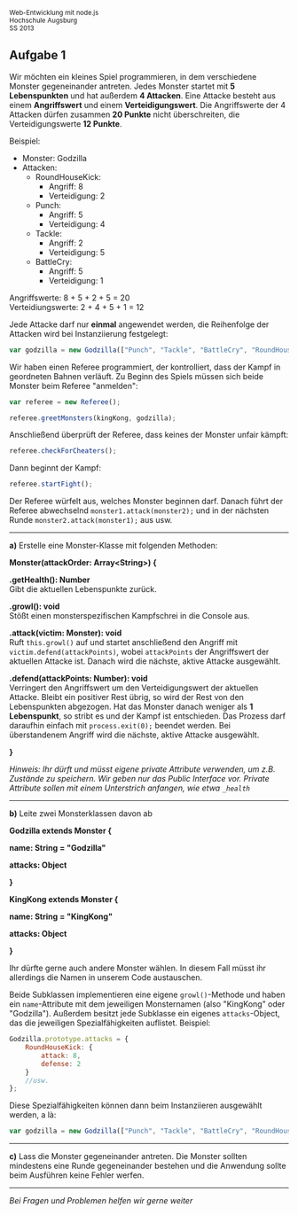 <small>Web-Entwicklung mit node.js</small><br>
<small>Hochschule Augsburg</small><br>
<small>SS 2013</small>

## Aufgabe 1

Wir möchten ein kleines Spiel programmieren, in dem verschiedene Monster gegeneinander antreten. Jedes Monster startet mit **5 Lebenspunkten** und hat außerdem **4 Attacken**. Eine Attacke besteht aus einem **Angriffswert** und einem **Verteidigungswert**. Die Angriffswerte der 4 Attacken dürfen zusammen **20 Punkte** nicht überschreiten, die Verteidigungswerte **12 Punkte**.

Beispiel:

- Monster: Godzilla
- Attacken:
  - RoundHouseKick:
     - Angriff: 8
     - Verteidigung: 2
  - Punch:
     - Angriff: 5
     - Verteidigung: 4
  - Tackle:
     - Angriff: 2
     - Verteidigung: 5
  - BattleCry:
     - Angriff: 5
     - Verteidigung: 1

Angriffswerte: 8 + 5 + 2 + 5 = 20<br>
Verteidiungswerte: 2 + 4 + 5 + 1 = 12

Jede Attacke darf nur **einmal** angewendet werden, die Reihenfolge der Attacken wird bei Instanziierung festgelegt:

```javascript
var godzilla = new Godzilla(["Punch", "Tackle", "BattleCry", "RoundHouseKick"]);
```

Wir haben einen Referee programmiert, der kontrolliert, dass der Kampf in geordneten Bahnen verläuft. Zu Beginn des Spiels müssen sich beide Monster beim Referee "anmelden":

```javascript
var referee = new Referee();

referee.greetMonsters(kingKong, godzilla);
```

Anschließend überprüft der Referee, dass keines der Monster unfair kämpft:

```javascript
referee.checkForCheaters();
```

Dann beginnt der Kampf:

```javascript
referee.startFight();
```

Der Referee würfelt aus, welches Monster beginnen darf. Danach führt der Referee abwechselnd `monster1.attack(monster2);` und in der nächsten Runde `monster2.attack(monster1);` aus usw.

---

**a)** Erstelle eine Monster-Klasse mit folgenden Methoden:

**Monster(attackOrder: Array<String\>) {**

**.getHealth(): Number**<br>
Gibt die aktuellen Lebenspunkte zurück.

**.growl(): void**<br>
Stößt einen monsterspezifischen Kampfschrei in die Console aus.

**.attack(victim: Monster): void** <br>
Ruft `this.growl()` auf und startet anschließend den Angriff mit `victim.defend(attackPoints)`, wobei `attackPoints` der Angriffswert der aktuellen Attacke ist. Danach wird die nächste, aktive Attacke ausgewählt.

**.defend(attackPoints: Number): void** <br>
Verringert den Angriffswert um den Verteidigungswert der aktuellen Attacke. Bleibt ein positiver Rest übrig, so wird der Rest von den Lebenspunkten abgezogen. Hat das Monster danach weniger als **1 Lebenspunkt**, so stribt es und der Kampf ist entschieden. Das Prozess darf daraufhin einfach mit `process.exit(0);` beendet werden. Bei überstandenem Angriff wird die nächste, aktive Attacke ausgewählt.

**}**

*Hinweis: Ihr dürft und müsst eigene private Attribute verwenden, um z.B. Zustände zu speichern. Wir geben nur das Public Interface vor. Private Attribute sollen mit einem Unterstrich anfangen, wie etwa `_health`*

---

**b)** Leite zwei Monsterklassen davon ab

**Godzilla extends Monster {**

**name: String = "Godzilla"**

**attacks: Object**

**}**

**KingKong extends Monster {**

**name: String = "KingKong"**

**attacks: Object**

**}**

Ihr dürfte gerne auch andere Monster wählen. In diesem Fall müsst ihr allerdings die Namen in unserem Code austauschen.

Beide Subklassen implementieren eine eigene `growl()`-Methode und haben ein `name`-Attribute mit dem jeweiligen Monsternamen (also "KingKong" oder "Godzilla"). Außerdem besitzt jede Subklasse ein eigenes `attacks`-Object, das die jeweiligen Spezialfähigkeiten auflistet. Beispiel:

```javascript
Godzilla.prototype.attacks = {
    RoundHouseKick: {
        attack: 8,
        defense: 2
    }
    //usw.
};
```

Diese Spezialfähigkeiten können dann beim Instanziieren ausgewählt werden, a là:

```javascript
var godzilla = new Godzilla(["Punch", "Tackle", "BattleCry", "RoundHouseKick"]);
```

---

**c)** Lass die Monster gegeneinander antreten. Die Monster sollten mindestens eine Runde gegeneinander bestehen und die Anwendung sollte beim Ausführen keine Fehler werfen.

---

*Bei Fragen und Problemen helfen wir gerne weiter*
